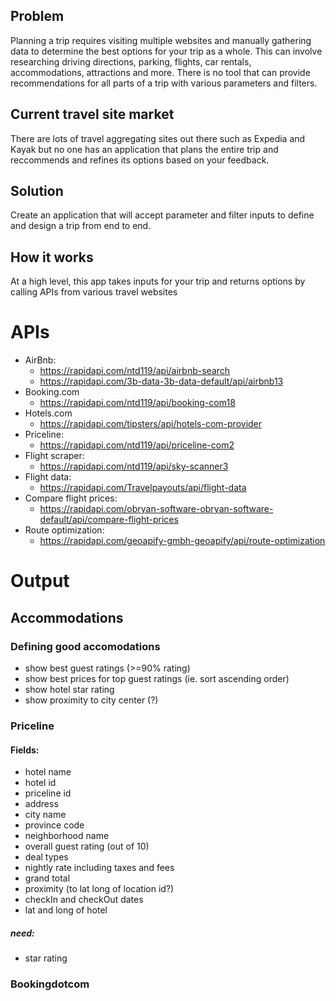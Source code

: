 ## Problem
Planning a trip requires visiting multiple websites and manually gathering data to determine the best options for your trip as a whole. This can involve researching driving directions, parking, flights, car rentals, accommodations, attractions and more. There is no tool that can provide recommendations for all parts of a trip with various parameters and filters. 

## Current travel site market
There are lots of travel aggregating sites out there such as Expedia and Kayak but no one has an application that plans the entire trip and reccommends and refines its options based on your feedback.

## Solution
Create an application that will accept parameter and filter inputs to define and design a trip from end to end. 

## How it works
At a high level, this app takes inputs for your trip and returns options by calling APIs from various travel websites

# APIs
- AirBnb: 
    - https://rapidapi.com/ntd119/api/airbnb-search
    - https://rapidapi.com/3b-data-3b-data-default/api/airbnb13
- Booking.com
    - https://rapidapi.com/ntd119/api/booking-com18
- Hotels.com
    - https://rapidapi.com/tipsters/api/hotels-com-provider
- Priceline:
    - https://rapidapi.com/ntd119/api/priceline-com2
- Flight scraper:
    - https://rapidapi.com/ntd119/api/sky-scanner3
- Flight data:
    - https://rapidapi.com/Travelpayouts/api/flight-data
- Compare flight prices:
    - https://rapidapi.com/obryan-software-obryan-software-default/api/compare-flight-prices
- Route optimization:
    - https://rapidapi.com/geoapify-gmbh-geoapify/api/route-optimization

# Output
## Accommodations
### Defining good accomodations
- show best guest ratings (>=90% rating)
- show best prices for top guest ratings (ie. sort ascending order)
- show hotel star rating
- show proximity to city center (?)

### Priceline
#### Fields:
- hotel name
- hotel id
- priceline id
- address
- city name
- province code
- neighborhood name
- overall guest rating (out of 10)
- deal types
- nightly rate including taxes and fees
- grand total
- proximity (to lat long of location id?)
- checkIn and checkOut dates
- lat and long of hotel

##### need:
- star rating

### Bookingdotcom

